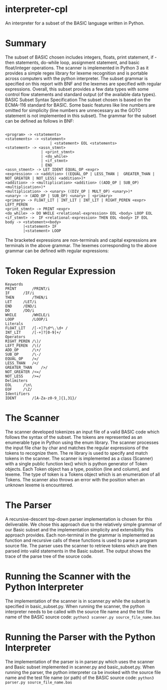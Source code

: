 # interpreter-cpl
An interpreter for a subset of the BASIC language written in Python.
# Summary 
The subset of BASIC chosen includes integers, floats, print statement, if -then statements, do-while loop, assignment statement, and basic float/integer operations. The scanner is implemented in Python 3 as it provides a simple regex library for lexeme recognition and is portable across computers with the python interpreter. The subset grammar is specified on this report with BNF and the lexemes are specified with regular expressions. Overall, this subset provides a few data types with some control flow statements and standard output (of the available data types).
BASIC Subset Syntax Specification
The subset chosen is based on the ECMA-116 standard for BASIC. Some basic features like line numbers are omitted for simplicity (line numbers are unnecessary as the GOTO statement is not implemented in this subset). The grammar for the subset can be defined as follows in BNF:
```

<program> -> <statements>
<statements> -> <statement>
                    | <statement> EOL <statements>
<statement> -> <assn_stmnt>
                | <print_stmnt>
                | <do_while>
                | <if_stmnt>
                | END
<assn_stment> -> LET IDENT EQUAL_OP <expr>
<expression> -> <addition> ((EQUAL_OP | LESS_THAN |  GREATER_THAN | NOT_GREATER | NOT_LESS) <addition>)*
<addition> -> <multiplication> <addition> ((ADD_OP | SUB_OP) <multiplication>)*
<multiplication> -> <unary> ((DIV_OP | MULT_OP) <unary>)*
<unary> -> (ADD_OP | SUB_OP) <unary> | <primary>
<primary> -> FLOAT_LIT | INT_LIT | INT_LIT | RIGHT_PEREN <expr>  LEFT_PEREN
<print_stmnt> -> PRINT <expr>
<do_while> -> DO WHILE <relational-expression> EOL <body> LOOP EOL
<if_stmnt> ->  IF <relational-expression> THEN EOL <body> IF EOL
body -> <statement><body>
        |<statement> IF
        |<statement> LOOP

```
The bracketed expressions are non-terminals and capital expressions are terminals in the above grammar. The lexemes corresponding to the above grammar can be defined with regular expressions: 
# Token	Regular Expression 
```
Keywords
PRINT		/PRINT/i
IF		/IF/i
THEN		/THEN/i
LET		/LET/i
END		/END/i
DO		/DO/i
WHILE		/WHILE/i
LOOP		/LOOP/i
Literals
FLOAT_LIT	/[-+]?\d*\.\d+ /
INT_LIT		/[-+]?[0-9]+/
Operators
RIGHT_PEREN	/\)/
LEFT_PEREN	/\(/
ADD_OP		/\+/
SUB_OP		/\-/
EQUAL_OP	/=/
LESS_THAN	/</
GREATER_THAN	/>/
NOT_GREATER	/<=/
NOT_LESS	/>=/
Delimiters
EOL		/\n\
EOF		/\Z/
Identifiers
IDENT		/[A-Za-z0-9_]{1,31}/
```

# The Scanner
The scanner developed tokenizes an input file of a valid BASIC code which follows the syntax of the subset. The tokens are represented as an enumerable type in Python using the enum library. The scanner processes the input file char by char and matches the regular expressions of the tokens to recognize them. The re library is used to specify and match tokens in the scanner. The scanner is implemented as a class (Scanner) with a single public function lex() which is python generator of Token objects. Each Token object has a type, position (line and column), and lexeme. The type of token is a Tokens object which is an enumeration of all Tokens. The scanner also throws an error with the position when an unknown lexeme is encountered.

# The Parser 
A recursive-descent top-down parser implementation is chosen for this deliverable. We chose this approach due to the relatively simple grammar of our Basic subset and the implementation simplicity and extensibility this approach provides. Each non-terminal in the grammar is implemented as function and recursive calls of these functions is used to parse a program source file. The parser uses the scanner to retrieve tokens which are then parsed into valid statements in the Basic subset. The output shows the trace of the parse tree of the source code.   


# Running the Scanner with the Python Interpreter
The implementation of the scanner is in scanner.py while the subset is specified in basic_subset.py. When running the scanner, the python interpreter needs to be called with the source file name and the test file name of the BASIC source code:
```python3 scanner.py source_file_name.bas ```

# Running the Parser with the Python Interpreter
The implementation of the parser is in parser.py which uses the scanner and Basic subset implemented in scanner.py and basic_subset.py. When running the parser, the python interpreter ca be invoked with the source file name and the test file name (or path) of the BASIC source code: 
```python3 parser.py source_file_name.bas ```

